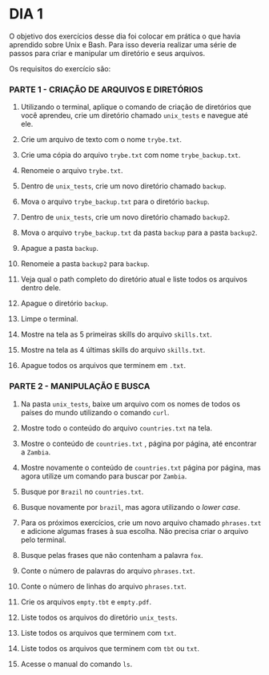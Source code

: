 # DIA 1

O objetivo dos exercícios desse dia foi colocar em prática o que havia aprendido sobre Unix e Bash. Para isso deveria realizar uma série de passos para criar e manipular um diretório e seus arquivos.

Os requisitos do exercício são:


### **PARTE 1 - CRIAÇÃO DE ARQUIVOS E DIRETÓRIOS**
1. Utilizando o terminal, aplique o comando de criação de diretórios que você aprendeu, crie um diretório chamado `unix_tests` e navegue até ele.

2. Crie um arquivo de texto com o nome `trybe.txt`.

3. Crie uma cópia do arquivo `trybe.txt` com nome `trybe_backup.txt`.

4. Renomeie o arquivo `trybe.txt`.

5. Dentro de `unix_tests`, crie um novo diretório chamado `backup`.

6. Mova o arquivo `trybe_backup.txt` para o diretório `backup`.

7. Dentro de `unix_tests`, crie um novo diretório chamado `backup2`.

8. Mova o arquivo `trybe_backup.txt` da pasta `backup` para a pasta `backup2`.

9. Apague a pasta `backup`.

10. Renomeie a pasta `backup2` para `backup`.

11. Veja qual o path completo do diretório atual e liste todos os arquivos dentro dele.

12. Apague o diretório `backup`.

13. Limpe o terminal.

14. Mostre na tela as 5 primeiras skills do arquivo `skills.txt`.

15. Mostre na tela as 4 últimas skills do arquivo `skills.txt`.

16. Apague todos os arquivos que terminem em `.txt`.


### **PARTE 2 - MANIPULAÇÃO E BUSCA**
1. Na pasta `unix_tests`, baixe um arquivo com os nomes de todos os países do mundo utilizando o comando `curl`.

2. Mostre todo o conteúdo do arquivo `countries.txt` na tela.

3. Mostre o conteúdo de `countries.txt` , página por página, até encontrar a `Zambia`.

4. Mostre novamente o conteúdo de `countries.txt` página por página, mas agora utilize um comando para buscar por `Zambia`.

5. Busque por `Brazil` no `countries.txt`.

6. Busque novamente por `brazil`, mas agora utilizando o _lower case_.

7. Para os próximos exercícios, crie um novo arquivo chamado `phrases.txt` e adicione algumas frases à sua escolha. Não precisa     criar o arquivo pelo terminal.

8. Busque pelas frases que não contenham a palavra `fox`.

9. Conte o número de palavras do arquivo `phrases.txt`.

10. Conte o número de linhas do arquivo `phrases.txt`.

11. Crie os arquivos `empty.tbt` e `empty.pdf`.

12. Liste todos os arquivos do diretório `unix_tests`.

13. Liste todos os arquivos que terminem com `txt`.

14. Liste todos os arquivos que terminem com `tbt` ou `txt`.

15. Acesse o manual do comando `ls`.